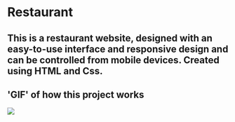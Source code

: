 # Restaurant

<h2>This is a restaurant website, designed with an easy-to-use interface and responsive design and can be controlled from mobile devices.
Created using HTML and Css.</h2>

<h2> 'GIF' of how this project works </h2>

![](Restaurant.gif)
